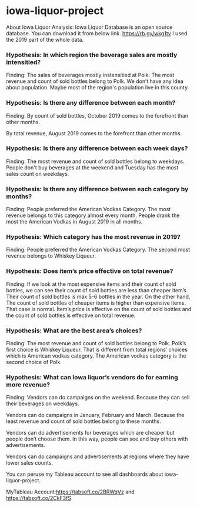 # iowa-liquor-project

About Iowa Liquor Analysis: 
Iowa Liquor Database is an open source database. You can download it from below link.
https://rb.gy/wkg1tv 
I used the 2019 part of the whole data. 

### Hypothesis: In which region the beverage sales are mostly intensitied? 
Finding: The sales of beverages mostly instensitied at Polk. The most revenue and count of sold bottles belong to Polk. We don’t have any idea about population. Maybe most of the region's population live in this county. 


### Hypothesis: Is there any difference between each month? 
Finding: 
By count of sold bottles, October 2019 comes to the forefront than other months. 

By total revenue, August 2019 comes to the forefront than other months. 


### Hypothesis: Is there any difference between each week days? 
Finding: The most revenue and  count of sold bottles belong to weekdays. People don't buy beverages at the weekend  and Tuesday has the most sales count on weekdays. 


### Hypothesis: Is there any difference between each category by months? 
Finding: People preferred the American Vodkas Category. The most revenue belongs to this category almost every month. People drank the most the American Vodkas in August 2019 in all months. 


### Hypothesis: Which category has the most revenue in 2019?  
Finding: People preferred the American Vodkas Category. The second most revenue belongs to Whiskey Liqueur. 


### Hypothesis: Does item’s price effective on total revenue? 
Finding: If we look at the most expensive items and their count of sold bottles, we can see their count of sold bottles are less than cheaper item’s. Their count of sold bottles is max 5-6 bottles in the year. On the other hand, The count of sold bottles of cheaper items is higher than expensive items. That case is normal. İtem’s price is effective on the count of sold bottles and the count of sold bottles is effective on total revenue. 


### Hypothesis: What are the best area’s choices?
Finding: The most revenue and count of sold bottles belong to Polk. Polk’s first choice is Whiskey Liqueur. That is different from total regions’ choices which is American vodkas category. The American vodkas category is the second choice of Polk. 


### Hypothesis: What can Iowa liquor’s vendors do for earning more revenue? 
Finding: 
Vendors can do campaigns on the weekend. Because they can sell their beverages on weekdays. 

Vendors can do campaigns in January, February and March. Because the least revenue and count of sold bottles belong to these months. 

Vendors can do advertisements for beverages which are cheaper but people don’t choose them.  In this way, people can see and buy others with advertisements. 

Vendors can do campaigns and advertisements at regions where they have lower sales counts.  

You can peruse my Tableau account to see all dashboards about iowa-liquor-project. 

MyTableau Account:https://tabsoft.co/2BRWqVz and https://tabsoft.co/2CkF3fS
